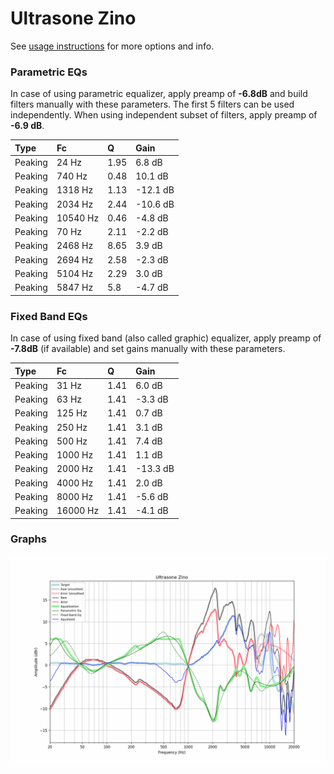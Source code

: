 # Ultrasone Zino
See [usage instructions](https://github.com/jaakkopasanen/AutoEq#usage) for more options and info.

### Parametric EQs
In case of using parametric equalizer, apply preamp of **-6.8dB** and build filters manually
with these parameters. The first 5 filters can be used independently.
When using independent subset of filters, apply preamp of **-6.9 dB**.

| Type    | Fc       |    Q | Gain     |
|:--------|:---------|:-----|:---------|
| Peaking | 24 Hz    | 1.95 | 6.8 dB   |
| Peaking | 740 Hz   | 0.48 | 10.1 dB  |
| Peaking | 1318 Hz  | 1.13 | -12.1 dB |
| Peaking | 2034 Hz  | 2.44 | -10.6 dB |
| Peaking | 10540 Hz | 0.46 | -4.8 dB  |
| Peaking | 70 Hz    | 2.11 | -2.2 dB  |
| Peaking | 2468 Hz  | 8.65 | 3.9 dB   |
| Peaking | 2694 Hz  | 2.58 | -2.3 dB  |
| Peaking | 5104 Hz  | 2.29 | 3.0 dB   |
| Peaking | 5847 Hz  | 5.8  | -4.7 dB  |

### Fixed Band EQs
In case of using fixed band (also called graphic) equalizer, apply preamp of **-7.8dB**
(if available) and set gains manually with these parameters.

| Type    | Fc       |    Q | Gain     |
|:--------|:---------|:-----|:---------|
| Peaking | 31 Hz    | 1.41 | 6.0 dB   |
| Peaking | 63 Hz    | 1.41 | -3.3 dB  |
| Peaking | 125 Hz   | 1.41 | 0.7 dB   |
| Peaking | 250 Hz   | 1.41 | 3.1 dB   |
| Peaking | 500 Hz   | 1.41 | 7.4 dB   |
| Peaking | 1000 Hz  | 1.41 | 1.1 dB   |
| Peaking | 2000 Hz  | 1.41 | -13.3 dB |
| Peaking | 4000 Hz  | 1.41 | 2.0 dB   |
| Peaking | 8000 Hz  | 1.41 | -5.6 dB  |
| Peaking | 16000 Hz | 1.41 | -4.1 dB  |

### Graphs
![](./Ultrasone%20Zino.png)